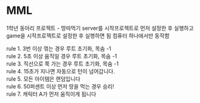 # MML
1학년 동아리 프로젝트 - 땅따먹기
server를 시작프로젝트로 먼저 설정한 후 실행하고
game을 시작프로젝트로 설정한 후 실행하면 됨
컴퓨터 하나에서만 동작함

rule 1. 3번 이상 꺾는 경우 루트 초기화, 목숨 -1        
rule 2. 5초 이상 움직일 경우 루트 초기화, 목숨 -1      
rule 3. 직선으로 쭉 가는 경우 루트 초기화, 목숨 -1     
rule 4. 15초가 지나면 자동으로 턴이 넘어갑니다.        
rule 5. 모든 아이템은 랜덤입니다                       
rule 6. 50퍼센트 이상 먼저 땅을 먹는 경우 승리!   
rule 7. 캐릭터 A가 먼저 움직이게 됩니다 
